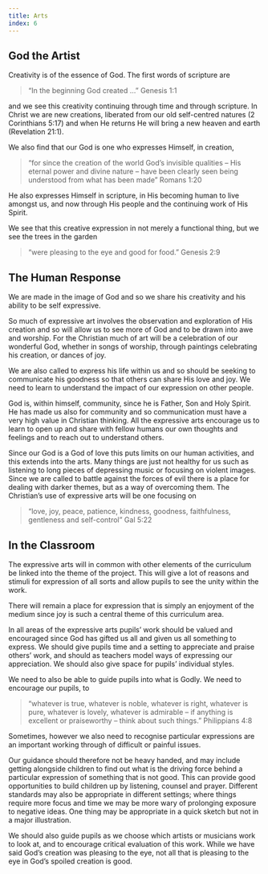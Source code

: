 ```yaml
---
title: Arts
index: 6
---
```


## God the Artist

Creativity is of the essence of God. The first words of scripture are

> “In the beginning God created …” Genesis 1:1

and we see this creativity continuing through time and through scripture. In Christ we are new creations, liberated from our old self-centred natures (2 Corinthians 5:17) and when He returns He will bring a new heaven and earth (Revelation 21:1).

We also find that our God is one who expresses Himself, in creation,

> “for since the creation of the world God’s invisible qualities – His eternal power and divine nature – have been clearly seen being understood from what has been made” Romans 1:20

He also expresses Himself in scripture, in His becoming human to live amongst us, and now through His people and the continuing work of His Spirit.

We see that this creative expression in not merely a functional thing, but we see the trees in the garden

> “were pleasing to the eye and good for food.” Genesis 2:9

## The Human Response

We are made in the image of God and so we share his creativity and his ability to be self expressive.

So much of expressive art involves the observation and exploration of His creation and so will allow us to see more of God and to be drawn into awe and worship. For the Christian much of art will be a celebration of our wonderful God, whether in songs of worship, through paintings celebrating his creation, or dances of joy.

We are also called to express his life within us and so should be seeking to communicate his goodness so that others can share His love and joy. We need to learn to understand the impact of our expression on other people.

God is, within himself, community, since he is Father, Son and Holy Spirit. He has made us also for community and so communication must have a very high value in Christian thinking. All the expressive arts encourage us to learn to open up and share with fellow humans our own thoughts and feelings and to reach out to understand others.

Since our God is a God of love this puts limits on our human activities, and this extends into the arts. Many things are just not healthy for us such as listening to long pieces of depressing music or focusing on violent images. Since we are called to battle against the forces of evil there is a place for dealing with darker themes, but as a way of overcoming them. The Christian’s use of expressive arts will be one focusing on

> “love, joy, peace, patience, kindness, goodness, faithfulness, gentleness and self-control” Gal 5:22

## In the Classroom

The expressive arts will in common with other elements of the curriculum be linked into the theme of the project. This will give a lot of reasons and stimuli for expression of all sorts and allow pupils to see the unity within the work.

There will remain a place for expression that is simply an enjoyment of the medium since joy is such a central theme of this curriculum area.

In all areas of the expressive arts pupils’ work should be valued and encouraged since God has gifted us all and given us all something to express. We should give pupils time and a setting to appreciate and praise others’ work, and should as teachers model ways of expressing our appreciation. We should also give space for pupils’ individual styles.

We need to also be able to guide pupils into what is Godly. We need to encourage our pupils, to

> “whatever is true, whatever is noble, whatever is right, whatever is pure, whatever is lovely, whatever is admirable – if anything is excellent or praiseworthy – think about such things.” Philippians 4:8

Sometimes, however we also need to recognise particular expressions are an important working through of difficult or painful issues.

Our guidance should therefore not be heavy handed, and may include getting alongside children to find out what is the driving force behind a particular expression of something that is not good. This can provide good opportunities to build children up by listening, counsel and prayer. Different standards may also be appropriate in different settings; where things require more focus and time we may be more wary of prolonging exposure to negative ideas. One thing may be appropriate in a quick sketch but not in a major illustration.

We should also guide pupils as we choose which artists or musicians work to look at, and to encourage critical evaluation of this work. While we have said God’s creation was pleasing to the eye, not all that is pleasing to the eye in God’s spoiled creation is good.
